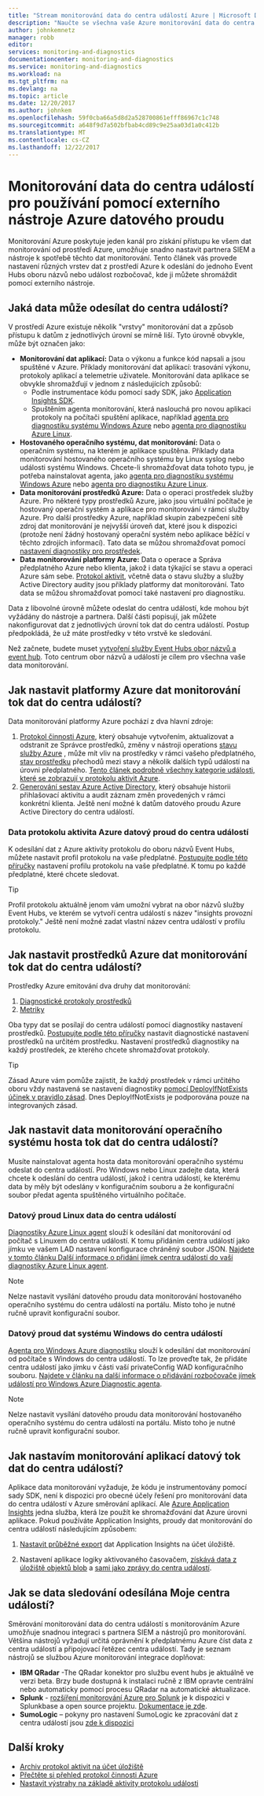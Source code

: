 ```yaml
---
title: "Stream monitorování data do centra událostí Azure | Microsoft Docs"
description: "Naučte se všechna vaše Azure monitorování data do centra událostí k získání dat do partnerský server SIEM nebo nástroj pro analýzu datového proudu."
author: johnkemnetz
manager: robb
editor: 
services: monitoring-and-diagnostics
documentationcenter: monitoring-and-diagnostics
ms.service: monitoring-and-diagnostics
ms.workload: na
ms.tgt_pltfrm: na
ms.devlang: na
ms.topic: article
ms.date: 12/20/2017
ms.author: johnkem
ms.openlocfilehash: 59f0cba66a5d8d2a528700861efff86967c1c748
ms.sourcegitcommit: a648f9d7a502bfbab4cd89c9e25aa03d1a0c412b
ms.translationtype: MT
ms.contentlocale: cs-CZ
ms.lasthandoff: 12/22/2017
---
```

# <a name="stream-azure-monitoring-data-to-an-event-hub-for-consumption-by-an-external-tool"></a>Monitorování data do centra událostí pro používání pomocí externího nástroje Azure datového proudu

Monitorování Azure poskytuje jeden kanál pro získání přístupu ke všem dat monitorování od prostředí Azure, umožňuje snadno nastavit partnera SIEM a nástroje k spotřebě těchto dat monitorování. Tento článek vás provede nastavení různých vrstev dat z prostředí Azure k odeslání do jednoho Event Hubs oboru názvů nebo událost rozbočovač, kde ji můžete shromáždit pomocí externího nástroje.

## <a name="what-data-can-i-send-into-an-event-hub"></a>Jaká data může odesílat do centra událostí? 

V prostředí Azure existuje několik "vrstvy" monitorování dat a způsob přístupu k datům z jednotlivých úrovní se mírně liší. Tyto úrovně obvykle, může být označen jako:

- **Monitorování dat aplikací:** Data o výkonu a funkce kód napsali a jsou spuštěné v Azure. Příklady monitorování dat aplikací: trasování výkonu, protokoly aplikací a telemetrie uživatele. Monitorování data aplikace se obvykle shromažďují v jednom z následujících způsobů:
  - Podle instrumentace kódu pomocí sady SDK, jako [Application Insights SDK](../application-insights/app-insights-overview.md).
  - Spuštěním agenta monitorování, která naslouchá pro novou aplikaci protokoly na počítači spuštění aplikace, například [agenta pro diagnostiku systému Windows Azure](./azure-diagnostics.md) nebo [agenta pro diagnostiku Azure Linux](../virtual-machines/linux/diagnostic-extension.md).
- **Hostovaného operačního systému, dat monitorování:** Data o operačním systému, na kterém je aplikace spuštěna. Příklady data monitorování hostovaného operačního systému by Linux syslog nebo události systému Windows. Chcete-li shromažďovat data tohoto typu, je potřeba nainstalovat agenta, jako [agenta pro diagnostiku systému Windows Azure](./azure-diagnostics.md) nebo [agenta pro diagnostiku Azure Linux](../virtual-machines/linux/diagnostic-extension.md).
- **Data monitorování prostředků Azure:** Data o operaci prostředek služby Azure. Pro některé typy prostředků Azure, jako jsou virtuální počítače je hostovaný operační systém a aplikace pro monitorování v rámci služby Azure. Pro další prostředky Azure, například skupin zabezpečení sítě zdroj dat monitorování je nejvyšší úroveň dat, které jsou k dispozici (protože není žádný hostovaný operační systém nebo aplikace běžící v těchto zdrojích informací). Tato data se můžou shromažďovat pomocí [nastavení diagnostiky pro prostředek](./monitoring-overview-of-diagnostic-logs.md#resource-diagnostic-settings).
- **Data monitorování platformy Azure:** Data o operace a Správa předplatného Azure nebo klienta, jakož i data týkající se stavu a operaci Azure sám sebe. [Protokol aktivit](./monitoring-overview-activity-logs.md), včetně data o stavu služby a služby Active Directory audity jsou příklady platformy dat monitorování. Tato data se můžou shromažďovat pomocí také nastavení pro diagnostiku.

Data z libovolné úrovně můžete odeslat do centra událostí, kde mohou být vyžádány do nástroje a partnera. Další části popisují, jak můžete nakonfigurovat dat z jednotlivých úrovní tok dat do centra událostí. Postup předpokládá, že už máte prostředky v této vrstvě ke sledování.

Než začnete, budete muset [vytvoření služby Event Hubs obor názvů a event hub](../event-hubs/event-hubs-create.md). Toto centrum obor názvů a událostí je cílem pro všechna vaše data monitorování.

## <a name="how-do-i-set-up-azure-platform-monitoring-data-to-be-streamed-to-an-event-hub"></a>Jak nastavit platformy Azure dat monitorování tok dat do centra událostí?

Data monitorování platformy Azure pochází z dva hlavní zdroje:
1. [Protokol činnosti Azure](./monitoring-overview-activity-logs.md), který obsahuje vytvořením, aktualizovat a odstranit ze Správce prostředků, změny v nástroji operations [stavu služby Azure](../service-health/service-health-overview.md) , může mít vliv na prostředky v rámci vašeho předplatného, [stav prostředku](../service-health/resource-health-overview.md) přechodů mezi stavy a několik dalších typů událostí na úrovni předplatného. [Tento článek podrobně všechny kategorie události, které se zobrazují v protokolu aktivit Azure](./monitoring-activity-log-schema.md).
2. [Generování sestav Azure Active Directory](../active-directory/active-directory-reporting-azure-portal.md), který obsahuje historii přihlašovací aktivitu a audit záznam změn provedených v rámci konkrétní klienta. Ještě není možné k datům datového proudu Azure Active Directory do centra událostí.

### <a name="stream-azure-activity-log-data-into-an-event-hub"></a>Data protokolu aktivita Azure datový proud do centra událostí

K odesílání dat z Azure aktivity protokolu do oboru názvů Event Hubs, můžete nastavit profil protokolu na vaše předplatné. [Postupujte podle této příručky](./monitoring-stream-activity-logs-event-hubs.md) nastavení profilu protokolu na vaše předplatné. K tomu po každé předplatné, které chcete sledovat.

> [!TIP]
> Profil protokolu aktuálně jenom vám umožní vybrat na obor názvů služby Event Hubs, ve kterém se vytvoří centra událostí s název "insights provozní protokoly." Ještě není možné zadat vlastní název centra událostí v profilu protokolu.

## <a name="how-do-i-set-up-azure-resource-monitoring-data-to-be-streamed-to-an-event-hub"></a>Jak nastavit prostředků Azure dat monitorování tok dat do centra událostí?

Prostředky Azure emitování dva druhy dat monitorování:
1. [Diagnostické protokoly prostředků](./monitoring-overview-of-diagnostic-logs.md)
2. [Metriky](monitoring-overview-metrics.md)

Oba typy dat se posílají do centra událostí pomocí diagnostiky nastavení prostředků. [Postupujte podle této příručky](./monitoring-stream-diagnostic-logs-to-event-hubs.md) nastavit diagnostické nastavení prostředků na určitém prostředku. Nastavení prostředků diagnostiky na každý prostředek, ze kterého chcete shromažďovat protokoly.

> [!TIP]
> Zásad Azure vám pomůže zajistit, že každý prostředek v rámci určitého oboru vždy nastavená se nastavení diagnostiky [pomocí DeployIfNotExists účinek v pravidlo zásad](../azure-policy/policy-definition.md#policy-rule). Dnes DeployIfNotExists je podporována pouze na integrovaných zásad.

## <a name="how-do-i-set-up-guest-os-monitoring-data-to-be-streamed-to-an-event-hub"></a>Jak nastavit data monitorování operačního systému hosta tok dat do centra událostí?

Musíte nainstalovat agenta hosta data monitorování operačního systému odeslat do centra událostí. Pro Windows nebo Linux zadejte data, která chcete k odeslání do centra událostí, jakož i centra událostí, ke kterému data by měly být odeslány v konfiguračním souboru a že konfigurační soubor předat agenta spuštěného virtuálního počítače.

### <a name="stream-linux-data-to-an-event-hub"></a>Datový proud Linux data do centra událostí

[Diagnostiky Azure Linux agent](../virtual-machines/linux/diagnostic-extension.md) slouží k odesílání dat monitorování od počítač s Linuxem do centra událostí. K tomu přidáním centra událostí jako jímku ve vašem LAD nastavení konfigurace chráněný soubor JSON. [Najdete v tomto článku Další informace o přidání jímek centra událostí do vaší diagnostiky Azure Linux agent](../virtual-machines/linux/diagnostic-extension.md#protected-settings).

> [!NOTE]
> Nelze nastavit vysílání datového proudu data monitorování hostovaného operačního systému do centra událostí na portálu. Místo toho je nutné ručně upravit konfigurační soubor.

### <a name="stream-windows-data-to-an-event-hub"></a>Datový proud dat systému Windows do centra událostí

[Agenta pro Windows Azure diagnostiku](./azure-diagnostics.md) slouží k odesílání dat monitorování od počítače s Windows do centra událostí. To lze proveďte tak, že přidáte centra událostí jako jímku v části vaší privateConfig WAD konfiguračního souboru. [Najdete v článku na další informace o přidávání rozbočovače jímek událostí pro Windows Azure Diagnostic agenta](./azure-diagnostics-streaming-event-hubs.md).

> [!NOTE]
> Nelze nastavit vysílání datového proudu data monitorování hostovaného operačního systému do centra událostí na portálu. Místo toho je nutné ručně upravit konfigurační soubor.

## <a name="how-do-i-set-up-application-monitoring-data-to-be-streamed-to-event-hub"></a>Jak nastavím monitorování aplikací datový tok dat do centra událostí?

Aplikace data monitorování vyžaduje, že kódu je instrumentovány pomocí sady SDK, není k dispozici pro obecné účely řešení pro monitorování data do centra událostí v Azure směrování aplikací. Ale [Azure Application Insights](../application-insights/app-insights-overview.md) jedna služba, která lze použít ke shromažďování dat Azure úrovni aplikace. Pokud používáte Application Insights, proudy dat monitorování do centra událostí následujícím způsobem:

1. [Nastavit průběžné export](../application-insights/app-insights-export-telemetry.md) dat Application Insights na účet úložiště.

2. Nastavení aplikace logiky aktivovaného časovačem, [získává data z úložiště objektů blob](../connectors/connectors-create-api-azureblobstorage.md#use-an-action) a [sami jako zprávy do centra událostí](../connectors/connectors-create-api-azure-event-hubs.md#send-events-to-your-event-hub-from-your-logic-app).

## <a name="what-can-i-do-with-the-monitoring-data-being-sent-to-my-event-hub"></a>Jak se data sledování odesílána Moje centra událostí?

Směrování monitorování data do centra událostí s monitorováním Azure umožňuje snadnou integraci s partnera SIEM a nástrojů pro monitorování. Většina nástrojů vyžadují určitá oprávnění k předplatnému Azure číst data z centra událostí a připojovací řetězec centra událostí. Tady je seznam nástrojů se službou Azure monitorování integrace doplňovat:

* **IBM QRadar** -The QRadar konektor pro službu event hubs je aktuálně ve verzi beta. Brzy bude dostupná k instalaci ručně z IBM opravte centrální nebo automaticky pomocí procesu QRadar na automatické aktualizace.
* **Splunk** - [rozšíření monitorování Azure pro Splunk](https://splunkbase.splunk.com/app/3534/) je k dispozici v Splunkbase a open source projektu. [Dokumentace je zde](https://github.com/Microsoft/AzureMonitorAddonForSplunk/wiki/Azure-Monitor-Addon-For-Splunk).
* **SumoLogic** – pokyny pro nastavení SumoLogic ke zpracování dat z centra událostí jsou [zde k dispozici](https://help.sumologic.com/Send-Data/Applications-and-Other-Data-Sources/Azure-Audit/02Collect-Logs-for-Azure-Audit-from-Event-Hub)

## <a name="next-steps"></a>Další kroky
* [Archiv protokol aktivit na účet úložiště](monitoring-archive-activity-log.md)
* [Přečtěte si přehled protokol činnosti Azure](monitoring-overview-activity-logs.md)
* [Nastavit výstrahy na základě aktivity protokolu události](insights-auditlog-to-webhook-email.md)

